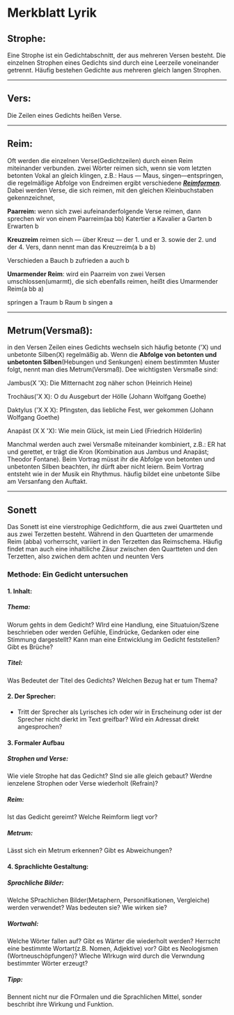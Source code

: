 # Merkblatt Lyrik

## Strophe:

Eine Strophe ist ein Gedichtabschnitt, der aus mehreren Versen besteht.
Die einzelnen Strophen eines Gedichts sind durch eine Leerzeile voneinander getrennt.
Häufig bestehen Gedichte aus mehreren gleich langen Strophen.

----

## Vers:
Die Zeilen eines Gedichts heißen Verse.

----

## Reim:
Oft werden die einzelnen Verse(Gedichtzeilen) durch einen Reim miteinander verbunden. zwei Wörter reimen sich, wenn sie vom letzten betonten Vokal an gleich klingen,
z.B.: Haus — Maus, singen—entspringen, die regelmäßige Abfolge von Endreimen
ergibt verschiedene <u>***Reimformen***</u>. Dabei werden Verse, die sich reimen,
mit den gleichen Kleinbuchstaben gekennzeichnet,

**Paarreim:** wenn sich zwei aufeinanderfolgende Verse reimen, dann sprechen wir von einem Paarreim(aa bb)
Katertier a
Kavalier  a
Garten    b
Erwarten  b

**Kreuzreim** reimen sich — über Kreuz — der 1. und er 3. sowie der 2. und der 4. Vers, dann nennt man das Kreuzreim(a b a b)

Verschieden a
Bauch       b
zufrieden   a
auch        b

**Umarmender Reim**: wird ein Paarreim von zwei Versen umschlossen(umarmt), die sich ebenfalls reimen, heißt dies Umarmender Reim(a bb a)

springen  a
Traum     b
Raum      b
singen    a

----

## Metrum(Versmaß):

in den Versen Zeilen eines Gedichts wechseln sich häufig betonte ('X) und unbetonte Silben(X) regelmäßig ab. Wenn die **Abfolge von betonten und unbetonten Silben**(Hebungen und Senkungen) einem bestimmten Muster folgt, nennt man dies Metrum(Versmaß). Dee wichtigsten Versmaße sind:

Jambus(X 'X): Die Mitternacht zog näher schon (Heinrich Heine)

Trochäus('X X): O du Ausgeburt der Hölle (Johann Wolfgang Goethe)

Daktylus ('X X X): Pfingsten, das liebliche Fest, wer gekommen (Johann Wolfgang Goethe)

Anapäst (X X 'X): Wie mein Glück, ist mein Lied (Friedrich Hölderlin)

Manchmal werden auch zwei Versmaße miteinander kombiniert, z.B.: ER hat und gerettet, er trägt die Kron (Kombination aus Jambus und Anapäst; Theodor Fontane).
Beim Vortrag müsst ihr die Abfolge von betonten und unbetonten Silben beachten, ihr dürft aber nicht leiern. Beim Vortrag entsteht wie in der Musik ein Rhythmus.
häufig bildet eine unbetonte Silbe am Versanfang den Auftakt.

----

## Sonett
Das Sonett ist eine vierstrophige Gedichtform, die aus zwei Quartteten und aus zwei Terzetten besteht. Während in den Quartteten der umarmende Reim (abba) vorherrscht, variiert in den Terzetten das Reimschema.
Häufig findet man auch eine inhaltiliche Zäsur zwischen den Quartteten und den Terzetten, also zwichen dem achten und neunten Vers

### Methode: Ein Gedicht untersuchen
#### 1. Inhalt:
##### Thema:
Worum  gehts in dem Gedicht? WIrd eine Handlung, eine Situatuion/Szene beschrieben oder werden Gefühle, Eindrücke, Gedanken oder eine Stimmung dargestellt?
Kann man eine Entwicklung im Gedicht feststellen? Gibt es Brüche?
##### Titel:
Was Bedeutet der Titel des Gedichts? Welchen Bezug hat er tum Thema?
#### 2. Der Sprecher:
- Tritt der Sprecher als Lyrisches ich oder wir in Erscheinung oder ist der Sprecher nicht dierkt im Text greifbar? Wird ein Adressat direkt angesprochen?
####  3. Formaler Aufbau
##### Strophen und Verse:
Wie viele Strophe hat das Gedicht? SInd sie alle gleich gebaut? Werdne ienzelene Strophen oder Verse wiederholt (Refrain)?
##### Reim:
Ist das Gedicht gereimt? Welche Reimform liegt vor?
##### Metrum:
Lässt sich ein Metrum erkennen? Gibt es Abweichungen?
#### 4. Sprachlichte Gestaltung:
##### Sprachliche Bilder:
Welche SPrachlichen Bilder(Metaphern, Personifikationen, Vergleiche) werden verwendet? Was bedeuten sie? Wie wirken sie?
##### Wortwahl:
Welche Wörter fallen auf? Gibt es Wärter die wiederholt werden? Herrscht eine bestimmte Wortart(z.B. Nomen, Adjektive) vor? Gibt es Neologismen (Wortneuschöpfungen)? Wleche WIrkugn wird durch die Verwndung bestimmter Wörter erzeugt?
##### Tipp:
Bennent nicht nur die FOrmalen und die Sprachlichen Mittel, sonder beschribt ihre Wirkung und Funktion.
